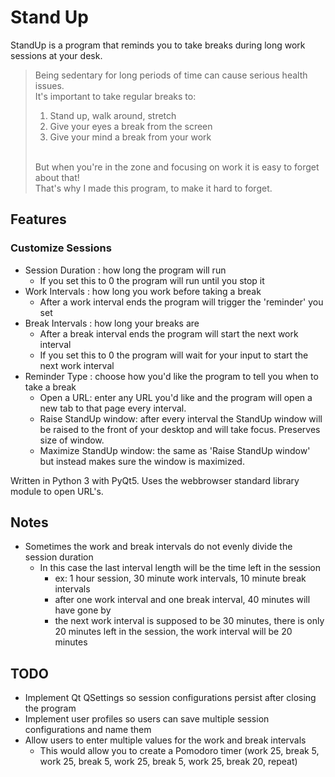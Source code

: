 # Stand Up
StandUp is a program that reminds you to take breaks during long work sessions at your desk.

> Being sedentary for long periods of time can cause serious health issues.
> <br>It's important to take regular breaks to:
> 1. Stand up, walk around, stretch
> 1. Give your eyes a break from the screen
> 1. Give your mind a break from your work
>
> <br>But when you're in the zone and focusing on work it is easy to forget about that!
> <br>That's why I made this program, to make it hard to forget.

## Features

### Customize Sessions
- Session Duration : how long the program will run
  - If you set this to 0 the program will run until you stop it
- Work Intervals   : how long you work before taking a break
  - After a work interval ends the program will trigger the 'reminder' you set
- Break Intervals  : how long your breaks are
  - After a break interval ends the program will start the next work interval
  - If you set this to 0 the program will wait for your input to start the next work interval
- Reminder Type    : choose how you'd like the program to tell you when to take a break
  - Open a URL: enter any URL you'd like and the program will open a new tab to that page every interval.
  - Raise StandUp window: after every interval the StandUp window will be raised to the front of your desktop and will take focus. Preserves size of window.
  - Maximize StandUp window: the same as 'Raise StandUp window' but instead makes sure the window is maximized.

Written in Python 3 with PyQt5.
Uses the webbrowser standard library module to open URL's.

## Notes

- Sometimes the work and break intervals do not evenly divide the session duration
  - In this case the last interval length will be the time left in the session
    - ex: 1 hour session, 30 minute work intervals, 10 minute break intervals
    - after one work interval and one break interval, 40 minutes will have gone by
    - the next work interval is supposed to be 30 minutes, there is only 20 minutes left in the session, the work interval will be 20 minutes

## TODO

- Implement Qt QSettings so session configurations persist after closing the program
- Implement user profiles so users can save multiple session configurations and name them
- Allow users to enter multiple values for the work and break intervals
  - This would allow you to create a Pomodoro timer (work 25, break 5, work 25, break 5, work 25, break 5, work 25, break 20, repeat)
